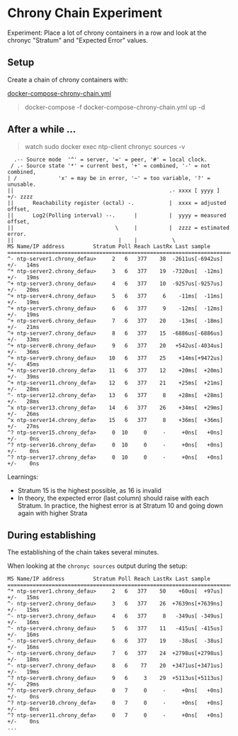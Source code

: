 # Chrony Chain Experiment

Experiment: Place a lot of chrony containers in a row and look at the chronyc "Stratum" and "Expected Error" values.

## Setup

Create a chain of chrony containers with:

[docker-compose-chrony-chain.yml](docker-compose-chrony-chain.yml)

> docker-compose -f docker-compose-chrony-chain.yml up -d

## After a while ...

> watch sudo docker exec ntp-client chronyc sources -v

```
  .-- Source mode  '^' = server, '=' = peer, '#' = local clock.
 / .- Source state '*' = current best, '+' = combined, '-' = not combined,
| /             'x' = may be in error, '~' = too variable, '?' = unusable.
||                                                 .- xxxx [ yyyy ] +/- zzzz
||      Reachability register (octal) -.           |  xxxx = adjusted offset,
||      Log2(Polling interval) --.      |          |  yyyy = measured offset,
||                                \     |          |  zzzz = estimated error.
||                                 |    |           \
MS Name/IP address         Stratum Poll Reach LastRx Last sample
===============================================================================
^- ntp-server1.chrony_defau>     2   6   377    38  -2611us[-6942us] +/-   14ms
^* ntp-server2.chrony_defau>     3   6   377    19  -7320us[  -12ms] +/-   19ms
^+ ntp-server3.chrony_defau>     4   6   377    10  -9257us[-9257us] +/-   20ms
^+ ntp-server4.chrony_defau>     5   6   377     6    -11ms[  -11ms] +/-   19ms
^+ ntp-server5.chrony_defau>     6   6   377     9    -12ms[  -12ms] +/-   19ms
^+ ntp-server6.chrony_defau>     7   6   377    20    -13ms[  -18ms] +/-   21ms
^+ ntp-server7.chrony_defau>     8   6   377    15  -6886us[-6886us] +/-   33ms
^+ ntp-server8.chrony_defau>     9   6   377    20   +542us[-4034us] +/-   36ms
^+ ntp-server9.chrony_defau>    10   6   377    25    +14ms[+9472us] +/-   45ms
^+ ntp-server10.chrony_defa>    11   6   377    12    +20ms[  +20ms] +/-   39ms
^+ ntp-server11.chrony_defa>    12   6   377    21    +25ms[  +21ms] +/-   28ms
^- ntp-server12.chrony_defa>    13   6   377     8    +28ms[  +28ms] +/-   28ms
^x ntp-server13.chrony_defa>    14   6   377    26    +34ms[  +29ms] +/-   26ms
^x ntp-server14.chrony_defa>    15   6   377     8    +36ms[  +36ms] +/-   27ms
^? ntp-server15.chrony_defa>     0  10     0     -     +0ns[   +0ns] +/-    0ns
^? ntp-server16.chrony_defa>     0  10     0     -     +0ns[   +0ns] +/-    0ns
^? ntp-server17.chrony_defa>     0  10     0     -     +0ns[   +0ns] +/-    0ns
```

Learnings:

* Stratum 15 is the highest possible, as 16 is invalid
* In theory, the expected error (last column) should raise with each Stratum. In practice, the highest error is at Stratum 10 and going down again with higher Strata

## During establishing

The establishing of the chain takes several minutes.

When looking at the `chronyc sources` output during the setup:

```
MS Name/IP address         Stratum Poll Reach LastRx Last sample
===============================================================================
^* ntp-server1.chrony_defau>     2   6   377    50    +60us[  +97us] +/-   15ms
^- ntp-server2.chrony_defau>     3   6   377    26  +7639ns[+7639ns] +/-   15ms
^- ntp-server3.chrony_defau>     4   6   377     8   -349us[ -349us] +/-   16ms
^- ntp-server4.chrony_defau>     5   6   377    11   -415us[ -415us] +/-   16ms
^- ntp-server5.chrony_defau>     6   6   377    19    -38us[  -38us] +/-   16ms
^- ntp-server6.chrony_defau>     7   6   377    24  +2798us[+2798us] +/-   18ms
^- ntp-server7.chrony_defau>     8   6    77    20  +3471us[+3471us] +/-   19ms
^? ntp-server8.chrony_defau>     9   6     3    29  +5113us[+5113us] +/-   29ms
^? ntp-server9.chrony_defau>     0   7     0     -     +0ns[   +0ns] +/-    0ns
^? ntp-server10.chrony_defa>     0   7     0     -     +0ns[   +0ns] +/-    0ns
^? ntp-server11.chrony_defa>     0   7     0     -     +0ns[   +0ns] +/-    0ns
...
```
